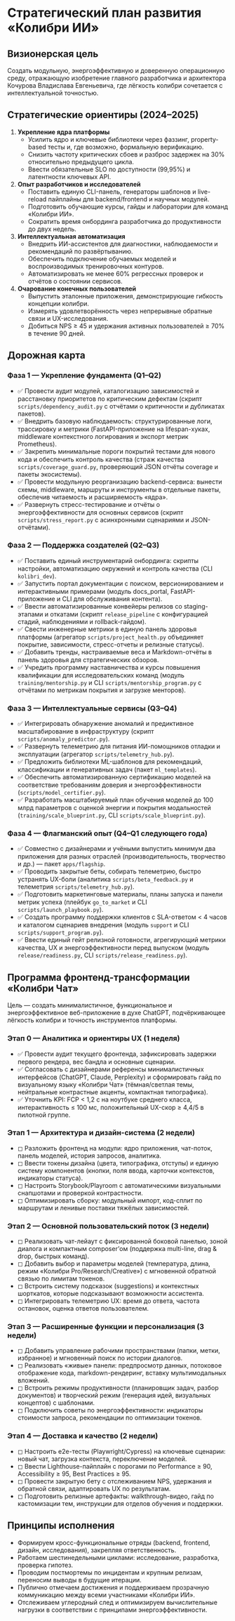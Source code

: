 # Стратегический план развития «Колибри ИИ»

## Визионерская цель
Создать модульную, энергоэффективную и доверенную операционную среду, отражающую изобретение главного разработчика и архитектора Кочурова Владислава Евгеньевича, где лёгкость колибри сочетается с интеллектуальной точностью.

## Стратегические ориентиры (2024–2025)
1. **Укрепление ядра платформы**
   - Усилить ядро и ключевые библиотеки через фаззинг, property-based тесты и, где возможно, формальную верификацию.
   - Снизить частоту критических сбоев и разброс задержек на 30% относительно предыдущего цикла.
   - Ввести обязательные SLO по доступности (99,95%) и латентности ключевых API.
2. **Опыт разработчиков и исследователей**
   - Поставить единую CLI-панель, генераторы шаблонов и live-reload пайплайны для backend/frontend и научных модулей.
   - Подготовить обучающие курсы, гайды и лаборатории для команд «Колибри ИИ».
   - Сократить время онбординга разработчика до продуктивности до двух недель.
3. **Интеллектуальная автоматизация**
   - Внедрить ИИ-ассистентов для диагностики, наблюдаемости и рекомендаций по развёртыванию.
   - Обеспечить подключение обучаемых моделей и воспроизводимых тренировочных контуров.
   - Автоматизировать не менее 60% регрессных проверок и отчётов о состоянии сервисов.
4. **Очарование конечных пользователей**
   - Выпустить эталонные приложения, демонстрирующие гибкость концепции колибри.
   - Измерять удовлетворённость через непрерывные обратные связи и UX-исследования.
   - Добиться NPS ≥ 45 и удержания активных пользователей ≥ 70% в течение 90 дней.

## Дорожная карта
### Фаза 1 — Укрепление фундамента (Q1–Q2)
- ✅ Провести аудит модулей, каталогизацию зависимостей и расстановку приоритетов по критическим дефектам (скрипт `scripts/dependency_audit.py` с отчётами о критичности и дубликатах пакетов).
- ✅ Внедрить базовую наблюдаемость: структурированные логи, трассировку и метрики (FastAPI-приложение на lifespan-хуках, middleware контекстного логирования и экспорт метрик Prometheus).
- ✅ Закрепить минимальные пороги покрытий тестами для нового кода и обеспечить контроль качества (страж качества `scripts/coverage_guard.py`, проверяющий JSON отчёты coverage и пакеты экосистемы).
- ✅ Провести модульную реорганизацию backend-сервиса: вынести схемы, middleware, маршруты и инструменты в отдельные пакеты, обеспечив читаемость и расширяемость «ядра».
- ✅ Развернуть стресс-тестирование и отчёты о энергоэффективности для основных сервисов (скрипт `scripts/stress_report.py` с асинхронными сценариями и JSON-отчётами).

### Фаза 2 — Поддержка создателей (Q2–Q3)
- ✅ Поставить единый инструментарий онбординга: скрипты настройки, автоматизацию окружений и контроль качества (CLI `kolibri_dev`).
- ✅ Запустить портал документации с поиском, версионированием и интерактивными примерами (модуль docs_portal, FastAPI-приложение и CLI для обслуживания контента).
- ✅ Ввести автоматизированные конвейеры релизов со staging-этапами и откатами
  (скрипт `release_pipeline` с конфигурацией стадий, наблюдениями и rollback-гайдом).
- ✅ Свести инженерные метрики в единую панель здоровья платформы (агрегатор `scripts/project_health.py` объединяет покрытие, зависимости, стресс-отчеты и релизные статусы).
- ✅ Добавить тренды, настраиваемые веса и Markdown-отчёты в панель здоровья для стратегических обзоров.
- ✅ Учредить программу наставничества и курсы повышения квалификации для исследовательских команд (модуль `training/mentorship.py` и CLI `scripts/mentorship_program.py` с отчётами по метрикам покрытия и загрузке менторов).

### Фаза 3 — Интеллектуальные сервисы (Q3–Q4)
- ✅ Интегрировать обнаружение аномалий и предиктивное масштабирование в инфраструктуру (скрипт `scripts/anomaly_predictor.py`).
- ✅ Развернуть телеметрию для питания ИИ-помощников отладки и эксплуатации (агрегатор `scripts/telemetry_hub.py`).
- ✅ Предложить библиотеки ML-шаблонов для рекомендаций, классификации и генеративных задач (пакет `ml_templates`).
- ✅ Обеспечить автоматизированную сертификацию моделей на соответствие требованиям доверия и энергоэффективности (`scripts/model_certifier.py`).
- ✅ Разработать масштабируемый план обучения моделей до 100 млрд параметров с оценкой энергии и покрытия модальностей (`training/scale_blueprint.py`, CLI `scripts/scale_blueprint.py`).

### Фаза 4 — Флагманский опыт (Q4–Q1 следующего года)
- ✅ Совместно с дизайнерами и учёными выпустить минимум два приложения для разных отраслей (производительность, творчество и др.) — пакет `apps/flagship`.
- ✅ Проводить закрытые беты, собирать телеметрию, быстро устранять UX-боли (аналитика `scripts/beta_feedback.py` и телеметрия `scripts/telemetry_hub.py`).
- ✅ Подготовить маркетинговые материалы, планы запуска и панели метрик успеха (плейбук `go_to_market` и CLI `scripts/launch_playbook.py`).
- ✅ Создать программу поддержки клиентов с SLA-ответом < 4 часов и каталогом сценариев внедрения (модуль `support` и CLI `scripts/support_program.py`).
- ✅ Ввести единый гейт релизной готовности, агрегирующий метрики качества, UX и энергоэффективности перед выпуском (модуль `release/readiness.py`, CLI `scripts/release_readiness.py`).

## Программа фронтенд-трансформации «Колибри Чат»
Цель — создать минималистичное, функциональное и энергоэффективное веб-приложение в духе ChatGPT, подчёркивающее лёгкость колибри и точность инструментов платформы.

### Этап 0 — Аналитика и ориентиры UX (1 неделя)
- ✅ Провести аудит текущего фронтенда, зафиксировать задержки первого рендера, вес бандла и основные сценарии.
- ✅ Согласовать с дизайнерами референсы минималистичных интерфейсов (ChatGPT, Claude, Perplexity) и сформировать гайд по визуальному языку «Колибри Чат» (тёмная/светлая темы, нейтральные контрастные акценты, компактная типографика).
- ✅ Уточнить KPI: FCP < 1,2 с на ноутбуке среднего класса, интерактивность ≤ 100 мс, положительный UX-скор ≥ 4,4/5 в пилотной группе.

### Этап 1 — Архитектура и дизайн-система (2 недели)
- ◻ Разложить фронтенд на модули: ядро приложения, чат-поток, панель моделей, история запросов, аналитика.
- ◻ Ввести токены дизайна (цвета, типографика, отступы) и единую систему компонентов (кнопки, поля ввода, карточки контекстов, индикаторы статуса).
- ◻ Настроить Storybook/Playroom с автоматическими визуальными снапшотами и проверкой контрастности.
- ◻ Оптимизировать сборку: модульный импорт, код-сплит по маршрутам и ленивые поставки тяжёлых зависимостей.

### Этап 2 — Основной пользовательский поток (3 недели)
- ◻ Реализовать чат-лейаут с фиксированной боковой панелью, зоной диалога и компактным composer’ом (поддержка multi-line, drag & drop, быстрых команд).
- ◻ Добавить выбор и параметры моделей (температура, длина, режим «Колибри Pro/Research/Creative») с мгновенной обратной связью по лимитам токенов.
- ◻ Встроить систему подсказок (suggestions) и контекстных шорткатов, которые подсказывают возможности ассистента.
- ◻ Интегрировать телеметрию UX: время до ответа, частота остановок, оценка ответов пользователем.

### Этап 3 — Расширенные функции и персонализация (3 недели)
- ◻ Добавить управление рабочими пространствами (папки, метки, избранное) и мгновенный поиск по истории диалогов.
- ◻ Реализовать «живые» панели: предпросмотр данных, потоковое отображение кода, markdown-рендеринг, вставку мультимодальных вложений.
- ◻ Встроить режимы продуктивности (планировщик задач, разбор документов) и творческий режим (генерация идей, визуальных концептов) с шаблонами.
- ◻ Подключить советы по энергоэффективности: индикаторы стоимости запроса, рекомендации по оптимизации токенов.

### Этап 4 — Доставка и качество (2 недели)
- ◻ Настроить e2e-тесты (Playwright/Cypress) на ключевые сценарии: новый чат, загрузка контекста, переключение моделей.
- ◻ Ввести Lighthouse-пайплайн с порогами по Performance ≥ 90, Accessibility ≥ 95, Best Practices ≥ 95.
- ◻ Провести закрытую бету с отслеживанием NPS, удержания и обратной связи, адаптировать UX по результатам.
- ◻ Подготовить релизные артефакты: walkthrough-видео, гайд по кастомизации тем, инструкции для отделов обучения и поддержки.

## Принципы исполнения
- Формируем кросс-функциональные отряды (backend, frontend, дизайн, исследования), закрепляя ответственность.
- Работаем шестинедельными циклами: исследование, разработка, проверка гипотез.
- Проводим постмортемы по инцидентам и крупным релизам, переносим выводы в будущие итерации.
- Публично отмечаем достижения и поддерживаем прозрачную коммуникацию между всеми участниками «Колибри ИИ».
- Отслеживаем углеродный след и оптимизируем вычислительные нагрузки в соответствии с принципами энергоэффективности.
